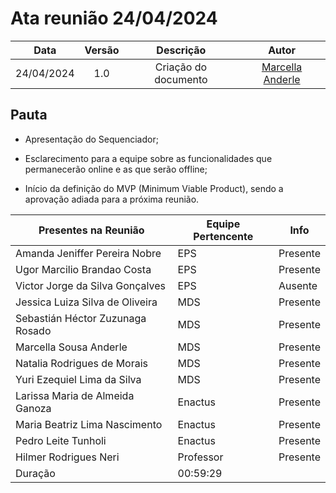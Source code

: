 # Ata reunião 24/04/2024

|    Data    | Versão |      Descrição       |                     Autor                     |
|:----------:|:------:|:--------------------:|:---------------------------------------------:|
| 24/04/2024 |  1.0   | Criação do documento | [Marcella Anderle](https://github.com/marcellaanderle) |

## Pauta

- Apresentação do Sequenciador;

- Esclarecimento para a equipe sobre as funcionalidades que permanecerão online e as que serão offline;

- Início da definição do MVP (Minimum Viable Product), sendo a aprovação adiada para a próxima reunião.


| Presentes na Reunião | Equipe Pertencente | Info     |
|----------------------|--------------------|----------|
| Amanda Jeniffer Pereira Nobre| EPS                | Presente |
| Ugor Marcilio Brandao Costa                 | EPS                | Presente |
| Victor Jorge da Silva Gonçalves                 | EPS                | Ausente  |
| Jessica Luiza Silva de Oliveira                | MDS                | Presente |
| Sebastián Héctor Zuzunaga Rosado                | MDS                | Presente |
| Marcella Sousa Anderle               | MDS                | Presente |
| Natalia Rodrigues de Morais                | MDS                | Presente |
| Yuri Ezequiel Lima da Silva                | MDS                | Presente |
| Larissa Maria de Almeida Ganoza                | Enactus                | Presente |
| Maria Beatriz Lima Nascimento                 | Enactus                 | Presente |
| Pedro Leite Tunholi                | Enactus            | Presente |
| Hilmer Rodrigues Neri                 | Professor          | Presente |
| Duração              | 00:59:29                      |
